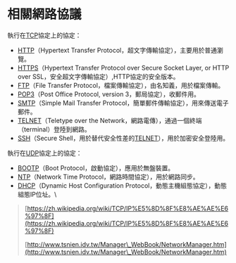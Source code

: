 # 相關網路協議



執行在[TCP](https://zh.wikipedia.org/wiki/%E4%BC%A0%E8%BE%93%E6%8E%A7%E5%88%B6%E5%8D%8F%E8%AE%AE)協定上的協定：

* [HTTP](https://zh.wikipedia.org/wiki/%E8%B6%85%E6%96%87%E6%9C%AC%E4%BC%A0%E8%BE%93%E5%8D%8F%E8%AE%AE)（Hypertext Transfer Protocol，超文字傳輸協定），主要用於普通瀏覽。
* [HTTPS](https://zh.wikipedia.org/wiki/%E8%B6%85%E6%96%87%E6%9C%AC%E4%BC%A0%E8%BE%93%E5%AE%89%E5%85%A8%E5%8D%8F%E8%AE%AE)（Hypertext Transfer Protocol over Secure Socket Layer, or HTTP over SSL，安全超文字傳輸協定）,HTTP協定的安全版本。
* [FTP](https://zh.wikipedia.org/wiki/%E6%96%87%E4%BB%B6%E4%BC%A0%E8%BE%93%E5%8D%8F%E8%AE%AE)（File Transfer Protocol，檔案傳輸協定），由名知義，用於檔案傳輸。
* [POP3](https://zh.wikipedia.org/wiki/%E9%83%B5%E5%B1%80%E5%8D%94%E5%AE%9A)（Post Office Protocol, version 3，郵局協定），收郵件用。
* [SMTP](https://zh.wikipedia.org/wiki/%E7%AE%80%E5%8D%95%E9%82%AE%E4%BB%B6%E4%BC%A0%E8%BE%93%E5%8D%8F%E8%AE%AE)（Simple Mail Transfer Protocol，簡單郵件傳輸協定），用來傳送電子郵件。
* [TELNET](https://zh.wikipedia.org/wiki/Telnet)（Teletype over the Network，網路電傳），通過一個終端（terminal）登陸到網路。
* [SSH](https://zh.wikipedia.org/wiki/Secure\_Shell)（Secure Shell，用於替代安全性差的[TELNET](https://zh.wikipedia.org/wiki/TELNET)），用於加密安全登陸用。

執行在[UDP](https://zh.wikipedia.org/wiki/%E7%94%A8%E6%88%B7%E6%95%B0%E6%8D%AE%E6%8A%A5%E5%8D%8F%E8%AE%AE)協定上的協定：

* [BOOTP](https://zh.wikipedia.org/wiki/BOOTP)（Boot Protocol，啟動協定），應用於無盤裝置。
* [NTP](https://zh.wikipedia.org/wiki/%E7%B6%B2%E8%B7%AF%E6%99%82%E9%96%93%E5%8D%94%E5%AE%9A)（Network Time Protocol，網路時間協定），用於網路同步。
* [DHCP](https://zh.wikipedia.org/wiki/%E5%8A%A8%E6%80%81%E4%B8%BB%E6%9C%BA%E8%AE%BE%E7%BD%AE%E5%8D%8F%E8%AE%AE)（Dynamic Host Configuration Protocol，動態主機組態協定），動態組態IP位址。\


> [https://zh.wikipedia.org/wiki/TCP/IP%E5%8D%8F%E8%AE%AE%E6%97%8F](https://zh.wikipedia.org/wiki/TCP/IP%E5%8D%8F%E8%AE%AE%E6%97%8F)
>
> [http://www.tsnien.idv.tw/Manager\_WebBook/NetworkManager.htm](http://www.tsnien.idv.tw/Manager\_WebBook/NetworkManager.htm)
